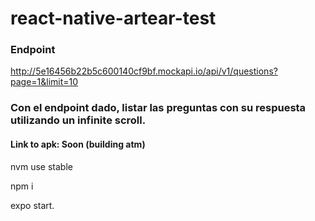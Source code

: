 # react-native-artear-test

### Endpoint
  http://5e16456b22b5c600140cf9bf.mockapi.io/api/v1/questions?page=1&limit=10

### Con el endpoint dado, listar las preguntas con su respuesta utilizando un infinite scroll.

#### Link to apk: Soon (building atm)

nvm use stable

npm i

expo start.

